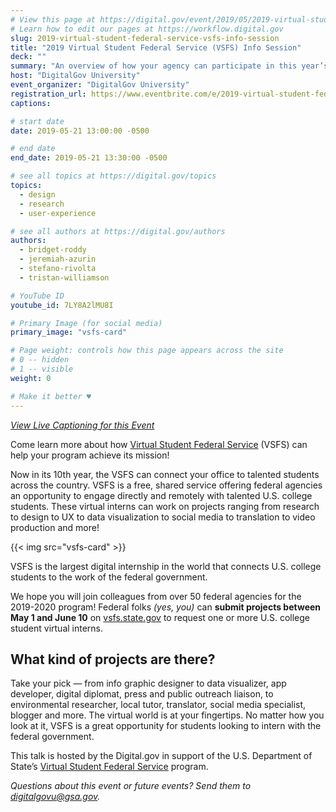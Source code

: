 ```yaml
---
# View this page at https://digital.gov/event/2019/05/2019-virtual-student-federal-service-vsfs
# Learn how to edit our pages at https://workflow.digital.gov
slug: 2019-virtual-student-federal-service-vsfs-info-session
title: "2019 Virtual Student Federal Service (VSFS) Info Session"
deck: ""
summary: "An overview of how your agency can participate in this year’s VSFS program."
host: "DigitalGov University"
event_organizer: "DigitalGov University"
registration_url: https://www.eventbrite.com/e/2019-virtual-student-federal-service-info-session-registration-62009088854
captions: 

# start date
date: 2019-05-21 13:00:00 -0500

# end date
end_date: 2019-05-21 13:30:00 -0500

# see all topics at https://digital.gov/topics
topics: 
  - design
  - research
  - user-experience

# see all authors at https://digital.gov/authors
authors: 
  - bridget-roddy
  - jeremiah-azurin
  - stefano-rivolta
  - tristan-williamson

# YouTube ID
youtube_id: 7LY8A2lMU8I

# Primary Image (for social media)
primary_image: "vsfs-card"

# Page weight: controls how this page appears across the site
# 0 -- hidden
# 1 -- visible
weight: 0

# Make it better ♥
---
```


_[View Live Captioning for this Event](https://www.captionedtext.com/client/event.aspx?EventID=4039820&CustomerID=321)_

Come learn more about how [Virtual Student Federal Service](https://www.state.gov/virtual-student-federal-service/) (VSFS) can help your program achieve its mission!

Now in its 10th year, the VSFS can connect your office to talented students across the country. VSFS is a free, shared service offering federal agencies an opportunity to engage directly and remotely with talented U.S. college students. These virtual interns can work on projects ranging from research to design to UX to data visualization to social media to translation to video production and more!

{{< img src="vsfs-card" >}}

VSFS is the largest digital internship in the world that connects U.S. college students to the work of the federal government.

We hope you will join colleagues from over 50 federal agencies for the 2019-2020 program! Federal folks _(yes, you)_ can **submit projects between May 1 and June 10** on [vsfs.state.gov](https://vsfs.state.gov/how-to-apply) to request one or more U.S. college student virtual interns.

## What kind of projects are there?

Take your pick — from info graphic designer to data visualizer, app developer, digital diplomat, press and public outreach liaison, to environmental researcher, local tutor, translator, social media specialist, blogger and more. The virtual world is at your fingertips. No matter how you look at it, VSFS is a great opportunity for students looking to intern with the federal government.

This talk is hosted by the Digital.gov in support of the U.S. Department of State’s [Virtual Student Federal Service](https://www.state.gov/vsfs-a-great-opportunity-for-students-and-federal-employees-alike/) program.

_Questions about this event or future events? Send them to [digitalgovu@gsa.gov](mailto:digitalgovu@gsa.gov)._
